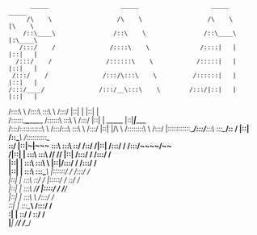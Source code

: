           _____                    _____                    _____                _____          
         /\    \                  /\    \                  /\    \              |\    \         
        /::\____\                /::\    \                /::\____\             |:\____\        
       /:::/    /               /::::\    \              /::::|   |             |::|   |        
      /:::/    /               /::::::\    \            /:::::|   |             |::|   |        
     /:::/    /               /:::/\:::\    \          /::::::|   |             |::|   |        
    /:::/____/               /:::/__\:::\    \        /:::/|::|   |             |::|   |        
   /::::\    \              /::::\   \:::\    \      /:::/ |::|   |             |::|   |        
  /::::::\____\________    /::::::\   \:::\    \    /:::/  |::|   | _____       |::|___|______  
 /:::/\:::::::::::\    \  /:::/\:::\   \:::\    \  /:::/   |::|   |/\    \      /::::::::\    \ 
/:::/  |:::::::::::\____\/:::/__\:::\   \:::\____\/:: /    |::|   /::\____\    /::::::::::\____\
\::/   |::|~~~|~~~~~     \:::\   \:::\   \::/    /\::/    /|::|  /:::/    /   /:::/~~~~/~~      
 \/____|::|   |           \:::\   \:::\   \/____/  \/____/ |::| /:::/    /   /:::/    /         
       |::|   |            \:::\   \:::\    \              |::|/:::/    /   /:::/    /          
       |::|   |             \:::\   \:::\____\             |::::::/    /   /:::/    /           
       |::|   |              \:::\   \::/    /             |:::::/    /    \::/    /            
       |::|   |               \:::\   \/____/              |::::/    /      \/____/             
       |::|   |                \:::\    \                  /:::/    /                           
       \::|   |                 \:::\____\                /:::/    /                            
        \:|   |                  \::/    /                \::/    /                             
         \|___|                   \/____/                  \/____/                              
                                                                                                